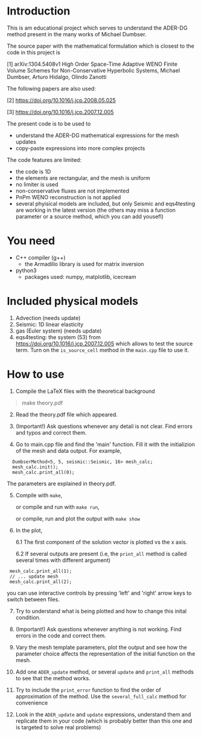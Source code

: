 Introduction
============

This is am educational project which serves to understand the ADER-DG method present in the many works of Michael Dumbser. 

The source paper with the mathematical formulation which is closest to the code in this project is 

 [1] arXiv:1304.5408v1 High Order Space-Time Adaptive WENO Finite Volume Schemes for Non-Conservative Hyperbolic Systems, Michael Dumbser, Arturo Hidalgo, Olindo Zanotti


The following papers are also used:

 [2] https://doi.org/10.1016/j.jcp.2008.05.025
 
 [3] https://doi.org/10.1016/j.jcp.2007.12.005

The present code is to be used to 

 - understand the ADER-DG mathematical expressions for the mesh updates
 - copy-paste expressions into more complex projects

The code features are limited:
 
 - the code is 1D
 - the elements are rectangular, and the mesh is uniform
 - no limiter is used
 - non-conservative fluxes are not implemented
 - PnPm WENO reconstruction is not applied
 - several phyisical models are included, but only Seismic and eqs4testing are working in the latest version (the others may miss a function parameter or a source method, which you can add yousefl)

You need
========

 * C++ compiler (g++)
   * the Armadillo library is used for matrix inversion 
 * python3 
   * packages used: numpy, matplotlib, icecream

Included physical models
========================

1. Advection (needs update)
2. Seismic: 1D linear elasticity 
3. gas (Euler system) (needs update)
4. eqs4testing: the system (53) from  https://doi.org/10.1016/j.jcp.2007.12.005 which allows to test the source term. 
Turn on the `is_source_cell` method in the `main.cpp` file to use it. 

How to use
==========

1. Compile the LaTeX files with the theoretical background

 > make theory.pdf

2. Read the theory.pdf file which appeared. 

3. (Important!) Ask questions whenever any detail is not clear. Find errors and typos and correct them.

4. Go to main.cpp file and find the 'main' function. Fill it with the initializion of the mesh and data output. For example, 
      
```
  DumbserMethod<5, 5, seismic::Seismic, 16> mesh_calc;
  mesh_calc.init();
  mesh_calc.print_all(0);
```

The parameters are explained in theory.pdf. 

5. Compile with `make`, 
  
   or compile and run with `make run`, 

   or compile, run and plot the output with `make show`

6. In the plot, 

   6.1 The first component of the solution vector is plotted vs the x axis.
   
   6.2 If several outputs are present (i.e, the `print_all` method is called several times with different argument)

```
 mesh_calc.print_all(1);
 // ... update mesh
 mesh_calc.print_all(2);
```
   you can use interactive controls by pressing 'left' and 'right' arrow keys to switch between files. 

7. Try to understand what is being plotted and how to change this inital condition.

8. (Important!) Ask questions whenever anything is not working. Find errors in the code and correct them. 

9. Vary the mesh template parameters, plot the output and see how the parameter choice affects the representation of the initial function on the mesh. 

10. Add one `ADER_update` method, or several `update` and `print_all` methods to see that the method works.

11. Try to include the `print_error` function to find the order of approximation of the method. Use the `several_full_calc` method for convenience

12. Look in the `ADER_update` and `update` expressions, understand them  and replicate them in your code (which is probably better than this one and is targeted to solve real problems)





